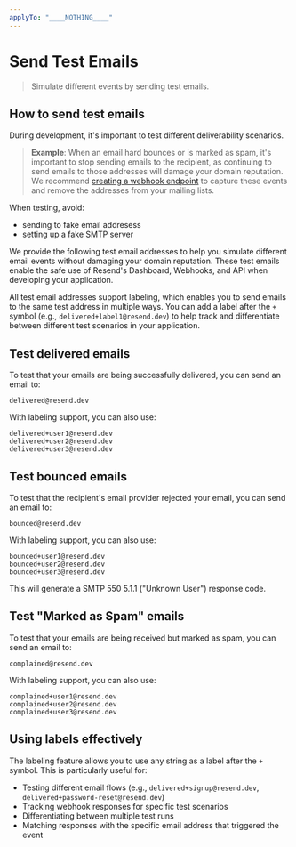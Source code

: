 ```yaml
---
applyTo: "____NOTHING____"
---
```


# Send Test Emails

> Simulate different events by sending test emails.

## How to send test emails

During development, it's important to test different deliverability scenarios.

> **Example**: When an email hard bounces or is marked as spam, it's important to stop sending emails to the recipient, as continuing to send emails to those addresses will damage your domain reputation. We recommend [creating a webhook endpoint](/dashboard/webhooks/introduction) to capture these events and remove the addresses from your mailing lists.

When testing, avoid:

- sending to fake email addresess
- setting up a fake SMTP server

We provide the following test email addresses to help you simulate different email events without damaging your domain reputation. These test emails enable the safe use of Resend's Dashboard, Webhooks, and API when developing your application.

All test email addresses support labeling, which enables you to send emails to the same test address in multiple ways. You can add a label after the `+` symbol (e.g., `delivered+label1@resend.dev`) to help track and differentiate between different test scenarios in your application.

## Test delivered emails

To test that your emails are being successfully delivered, you can send an email to:

```
delivered@resend.dev
```

With labeling support, you can also use:

```
delivered+user1@resend.dev
delivered+user2@resend.dev
delivered+user3@resend.dev
```

## Test bounced emails

To test that the recipient's email provider rejected your email, you can send an email to:

```
bounced@resend.dev
```

With labeling support, you can also use:

```
bounced+user1@resend.dev
bounced+user2@resend.dev
bounced+user3@resend.dev
```

This will generate a SMTP 550 5.1.1 ("Unknown User") response code.

## Test "Marked as Spam" emails

To test that your emails are being received but marked as spam, you can send an email to:

```
complained@resend.dev
```

With labeling support, you can also use:

```
complained+user1@resend.dev
complained+user2@resend.dev
complained+user3@resend.dev
```

## Using labels effectively

The labeling feature allows you to use any string as a label after the `+` symbol. This is particularly useful for:

- Testing different email flows (e.g., `delivered+signup@resend.dev`, `delivered+password-reset@resend.dev`)
- Tracking webhook responses for specific test scenarios
- Differentiating between multiple test runs
- Matching responses with the specific email address that triggered the event
